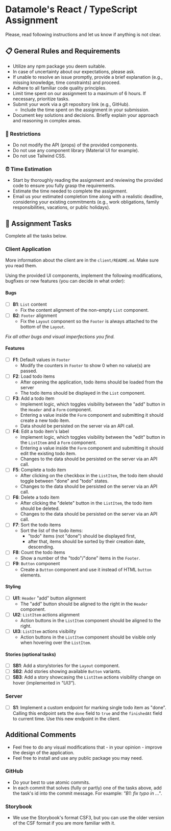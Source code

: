 # Datamole's React / TypeScript Assignment

Please, read following instructions and let us know if anything is not clear.

## 📋 General Rules and Requirements

-   Utilize any npm package you deem suitable.
-   In case of uncertainty about our expectations, please ask.
-   If unable to resolve an issue promptly, provide a brief explanation (e.g., missing knowledge, time constraints) and proceed.
-   Adhere to all familiar code quality principles.
-   Limit time spent on our assignment to a maximum of 6 hours. If necessary, prioritize tasks.
-   Submit your work via a git repository link (e.g., GitHub).
    -   Include the time spent on the assignment in your submission.
-   Document key solutions and decisions. Briefly explain your approach and reasoning in complex areas.

### 🚫 Restrictions

-   Do not modify the API (props) of the provided components.
-   Do not use any component library (Material UI for example).
-   Do not use Tailwind CSS.

### ⏰ Time Estimation

-   Start by thoroughly reading the assignment and reviewing the provided code to ensure you fully grasp the requirements.
-   Estimate the time needed to complete the assignment.
-   Email us your estimated completion time along with a realistic deadline, considering your existing commitments (e.g., work obligations, family responsibilities, vacations, or public holidays).

## 📝 Assignment Tasks

Complete all the tasks below.

### Client Application

More information about the client are in the `client/README.md`. Make sure you read them.

Using the provided UI components, implement the following modifications, bugfixes or new features (you can decide in what order):

#### Bugs

-   [ ] **B1**: `List` content
    -   Fix the content alignment of the non-empty `List` component.
-   [ ] **B2**: `Footer` alignment
    -   Fix the `Layout` component so the `Footer` is always attached to the bottom of the `Layout`.

_Fix all other bugs and visual imperfections you find._

#### Features

-   [ ] **F1**: Default values in `Footer`
    -   Modify the counters in `Footer` to show 0 when no value(s) are passed.
-   [ ] **F2**: Load todo items
    -   After opening the application, todo items should be loaded from the server
    -   The todo items should be displayed in the `List` component.
-   [ ] **F3**: Add a todo item
    -   Implement logic, which toggles visibility between the "add" button in the `Header` and a `Form` component.
    -   Entering a value inside the `Form` component and submitting it should create a new todo item.
    -   Data should be persisted on the server via an API call.
-   [ ] **F4**: Edit a todo item's label
    -   Implement logic, which toggles visibility between the "edit" button in the `ListItem` and a `Form` component.
    -   Entering a value inside the `Form` component and submitting it should edit the existing todo item.
    -   Changes to the data should be persisted on the server via an API call.
-   [ ] **F5**: Complete a todo item
    -   After clicking on the checkbox in the `ListItem`, the todo item should toggle between "done" and "todo" states.
    -   Changes to the data should be persisted on the server via an API call.
-   [ ] **F6**: Delete a todo item
    -   After clicking the "delete" button in the `ListItem`, the todo item should be deleted.
    -   Changes to the data should be persisted on the server via an API call.
-   [ ] **F7**: Sort the todo items
    -   Sort the list of the todo items:
        -   "todo" items (not "done") should be displayed first,
        -   after that, items should be sorted by their creation date, descending.
-   [ ] **F8**: Count the todo items
    -   Show a number of the "todo"/"done" items in the `Footer`.
-   [ ] **F9**: `Button` component
    -   Create a `Button` component and use it instead of HTML `button` elements.

#### Styling

-   [ ] **UI1**: `Header` "add" button alignment
    -   The "add" button should be aligned to the right in the `Header` component.
-   [ ] **UI2**: `ListItem` actions alignment
    -   Action buttons in the `ListItem` component should be aligned to the right.
-   [ ] **UI3**: `ListItem` actions visibility
    -   Action buttons in the `ListItem` component should be visible only when hovering over the `ListItem`.

#### Stories (optional tasks)

-   [ ] **SB1**: Add a story/stories for the `Layout` component.
-   [ ] **SB2**: Add stories showing available `Button` variants.
-   [ ] **SB3**: Add a story showcasing the `ListItem` actions visibility change on hover (implemented in _"UI3"_).

### Server

-   [ ] **S1**: Implement a custom endpoint for marking single todo item as "done". Calling this endpoint sets the `done` field to `true` and the `finishedAt` field to current time. Use this new endpoint in the client.

## Additional Comments

-   Feel free to do any visual modifications that - in your opinion - improve the design of the application.
-   Feel free to install and use any public package you may need.

### GitHub

-   Do your best to use atomic commits.
-   In each commit that solves (fully or partly) one of the tasks above, add the task's id into the commit message. For example: _"B1: fix typo in ..."_.

### Storybook

-   We use the Storybook's format CSF3, but you can use the older version of the CSF format if you are more familiar with it.
